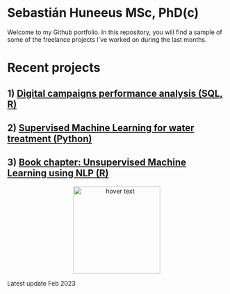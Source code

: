 # Sebastián Huneeus MSc, PhD(c)

Welcome to my Github portfolio. In this repository, you will find a sample of some of the freelance projects I've worked on during the last months. 


# Recent projects


## 1) [Digital campaigns performance analysis (SQL, R)](https://sebastianhuneeus.shinyapps.io/article_flexidashboard/)


## 2) [Supervised Machine Learning for water treatment (Python)](https://shuneeus.github.io/ml_water/)


## 3) [Book chapter: Unsupervised Machine Learning using NLP (R)](https://github.com/shuneeus/text_mining/blob/master/README.md) 

<p align="center">
  <img src="https://images.tandf.co.uk/common/jackets/agentjpg/978100301/9781003010623.jpg" width="200" title="hover text">
</p>








Latest update
Feb 2023
